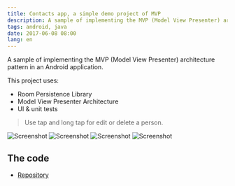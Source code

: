 ```yaml
---
title: Contacts app, a simple demo project of MVP
description: A sample of implementing the MVP (Model View Presenter) architecture pattern in an Android application.
tags: android, java
date: 2017-06-08 08:00
lang: en
---
```


A sample of implementing the MVP (Model View Presenter) architecture pattern in an Android application.

This project uses:

* Room Persistence Library
* Model View Presenter Architecture
* UI & unit tests

> Use tap and long tap for edit or delete a person.

![Screenshot](https://user-images.githubusercontent.com/1444991/26915733-35189bba-4bf5-11e7-9aa1-e88d07656a64.png)
![Screenshot](https://user-images.githubusercontent.com/1444991/26915732-350f98d0-4bf5-11e7-8017-074f99b89626.png)
![Screenshot](https://user-images.githubusercontent.com/1444991/26915851-b5f845dc-4bf5-11e7-8f5e-91a2270467bb.png)
![Screenshot](https://user-images.githubusercontent.com/1444991/26915731-350039f8-4bf5-11e7-92b3-dfccd0c1af61.png)

## The code

* [Repository](https://github.com/alvareztech/android-crud-room-mvp)
